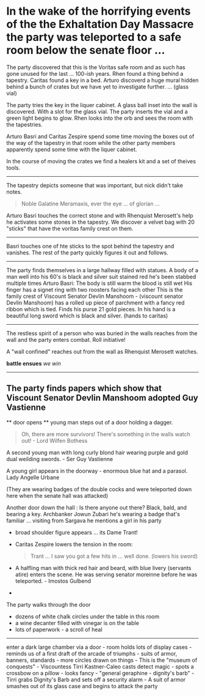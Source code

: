 # In the wake of the horrifying events of the the Exhaltation Day Massacre the party was teleported to a safe room below the senate floor ...

The party discovered that this is the Voritas safe room and as such has gone unused for the last ... 100-ish years.  Rhen found a thing behind a tapestry.  Caritas found a key in a bed.  Arturo discoverd a huge mural hidden behind a bunch of crates but we have yet to investigate further.  ... (glass vial)

The party tries the key in the liquer cabinet.  A glass ball inset into the wall is discovered.  With a slot for the glass vial. The party inserts the vial and a green light begins to glow.  Rhen looks into the orb and sees the room with the tapestries.

Arturo Basri and Caritas Zespire spend some time moving the boxes out of the way of the tapestry in that room while the other party members apparently spend some time with the liquer cabinet.

In the course of moving the crates we find a healers kit and a set of theives tools.

---

The tapestry depicts someone that was important, but nick didn't take notes.

> Noble Galatine Meramaxis, ever the eye ... of glorian ...

Arturo Basri touches the correct stone and with Rhenquist Merosett's help he activates some stones in the tapestry. We discover a velvet bag with 20 "sticks" that have the voritas family crest on them.

---

Basri touches one of hte sticks to the spot behind the tapestry and vanishes.  The rest of the party quickly figures it out and follows.

---
The party finds themselves in a large hallway filled with statues.  A body of a man well into his 60's is 
	black and silver suit stained red
		he's been stabbed multiple times
Arturo Basri:
	The body is still warm
		the blood is still wet
	His finger has a signet ring with two roosters facing each other
		This is the family crest of Viscount Senator Devlin Manshoom  - (viscount senator Devlin Manshoom)
		has a rolled up piece of parchment with a fancy red ribbon which is tied.
		Finds his purse 21 gold pieces.
			In his hand is a beautiful long sword which is black and silver. (hands to caritas)
	
		
---
The restless spirit of a person who was buried in the walls reaches from the wall and the party enters combat.  Roll initiative!

A "wall confined" reaches out from the wall as Rhenquist Merosett watches.

**battle ensues** *we win*

---
## The party finds papers which show that Viscount Senator Devlin Manshoom adopted Guy Vastienne

** door opens ** young man steps out of a door holding a dagger.
> Oh, there are more survivors!  There's something in the walls watch out!  - Lord Wilfen Bothess

A second young man with long curly blond hair wearing purple and gold dual weilding swords.  - Ser Guy Vastienne

A young girl appears in the doorway - enormous blue hat and a parasol.  Lady Angelle Urbane 

(They are wearing badges of the double cocks and were teleported down here when the senate hall was attacked)

Another door down the hall : Is there anyone out there?
Black, bald, and bearing a key.  Archbanker Jowun Zubari 
	he's wearing a badge that's familiar ...
		visiting from Sargava
		he mentions a girl in his party
- broad shoulder figure appears ... its Dame Trant!

- Caritas Zespire lowers the tension in the room:  
  > Trant ... I saw you got a few hits in ... well done. (lowers his sword)
  > 
- A halfling man with thick red hair and beard, with blue livery (servants atire) enters the scene.  He was serving senator moreinne before he was teleported.  - Imostos Gulbend
- 

The party walks through the door
- dozens of white chalk circles under the table in this room
- a wine decanter filled with vinegar is on the table
- lots of paperwork - a scroll of heal

---
enter a dark large chamber via a door
	- room holds lots of display cases
	- reminds us of a first draft of the arcade of triumphs
	- suits of armor, banners, standards
	- more circles drawn on things
	- This is the "museum of conquests"
		- Viscountess Tirri Kastner-Caleo casts detect magic
			- spots a crossbow on a pillow - looks fancy
			- "general geraphine - dignity's barb"
	- Tirri grabs Dignity's Barb and sets off a security alarm
		- A suit of armor smashes out of its glass case and begins to attack the party










